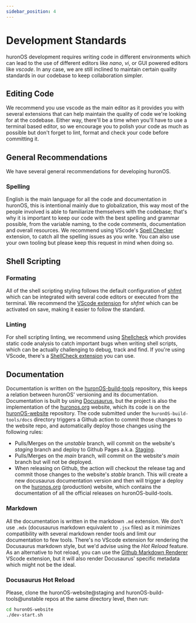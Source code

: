 ```yaml
---
sidebar_position: 4
---
```

# Development Standards

huronOS development requires writing code in different environments which can lead to the use of different editors like *nano*, *vi*, or GUI powered editors like *vscode*. In any case, we are still inclined to maintain certain quality standards in our codebase to keep collaboration simpler.

## Editing Code
We recommend you use vscode as the main editor as it provides you with several extensions that can help maintain the quality of code we're looking for at the codebase. Either way, there'll be a time when you'll have to use a terminal based editor, so we encourage you to polish your code as much as possible but don't forget to lint, format and check your code before committing it.

## General Recommendations
We have several general recommendations for developing huronOS. 

### Spelling
English is the main language for all the code and documentation in huronOS, this is intentional mainly due to globalization, this way most of the people involved is able to familiarize themselvers with the codebase; that's why it is important to keep our code with the best spelling and grammar possible, from the variable naming, to the code comments, documentation and overall resources. We recommend using VScode's [Spell Checker](https://marketplace.visualstudio.com/items?itemName=streetsidesoftware.code-spell-checker) extension, to catch all the spelling issues as you write. You can also use your own tooling but please keep this request in mind when doing so.

## Shell Scripting

### Formating
All of the shell scripting styling follows the default configuration of [shfmt](https://github.com/mvdan/sh) which can be integrated with several code editors or executed from the terminal.
We recommend the [VScode extension](https://marketplace.visualstudio.com/items?itemName=foxundermoon.shell-format) for *shfmt* which can be activated on save, making it easier to follow the standard.

### Linting
For shell scripting linting, we recommend using [Shellcheck](https://github.com/koalaman/shellcheck) which provides static code analysis to catch important bugs when writing shell scripts, which can be actually challenging to debug, track and find. If you're using VScode, there's a [ShellCheck extension](https://github.com/vscode-shellcheck/vscode-shellcheck) you can use.

## Documentation
Documentation is written on the [huronOS-build-tools](https://github.com/equetzal/huronOS-build-tools) repository, this keeps a relation between huronOS' versioning and its documentation. Documentation is built by using [Docusaurus](https://docusaurus.io), but the project is also the implementation of the [huronos.org](https://huronos.org) website, which its code is on the [huronOS-website](https://github.com/huronOS/huronOS-website) repository. The code submitted under the `huronOS-build-tools/docs` directory triggers a Github action to commit those changes to the website repo, and automatically deploy those changes using the following rules:
- Pulls/Merges on the *unstable* branch, will commit on the website's *staging* branch and deploy to Github Pages a.k.a. [Staging](https://huronos.github.io/huronOS-website/).
- Pulls/Merges on the *main* branch, will commit on the website's *main* branch but will not be deployed.
- When releasing on Github, the action will checkout the release tag and commit those changes to the website's *stable* branch. This will create a new docusaurus documentation version and then will trigger a deploy on the [huronos.org](https://huronos.org) (production) website, which contains the documentation of all the official releases on huronOS-build-tools.

### Markdown
All the documentation is written in the markdown `.md` extension. We don't use `.mdx` (docusaurus markdown equivalent to `.jsx` files) as it minimizes compatibility with several markdown render tools and limit our documentation to few tools. There's no VScode extension for rendering the Docusaurus markdown style, but we'd advise using the *Hot Reload* feature.
As an alternative to hot reload, you can use the [Github Markdown Renderer](https://marketplace.visualstudio.com/items?itemName=bierner.markdown-preview-github-styles) VScode extension, but it will also render Docusaurus' specific metadata which might not be the ideal.

### Docusaurus Hot Reload
Please, clone the huronOS-website@staging and huronOS-build-tools@unstable repos at the same directory level, then run:
```bash
cd huronOS-website
./dev-start.sh
```
